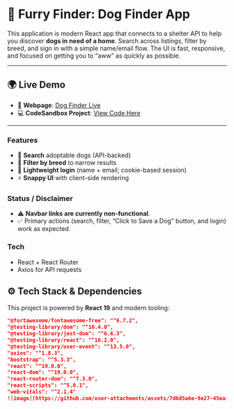# 🐶 Furry Finder: Dog Finder App

This application is modern React app that connects to a shelter API to help you discover **dogs in need of a home**. Search across listings, filter by breed, and sign in with a simple name/email flow. The UI is fast, responsive, and focused on getting you to “aww” as quickly as possible.

---

## 🌍 Live Demo
- 🔗 **Webpage**: [Dog Finder Live](https://fz59wh.csb.app/)  
- 💻 **CodeSandbox Project**: [View Code Here](https://codesandbox.io/p/sandbox/fz59wh?file=%2Fpublic%2Findex.html%3A19%2C7)  

---
### Features
- 🔎 **Search** adoptable dogs (API-backed)
- 🐾 **Filter by breed** to narrow results
- 🔐 **Lightweight login** (name + email; cookie-based session)
- ⚡ **Snappy UI** with client-side rendering

### Status / Disclaimer
- ⚠️ **Navbar links are currently non-functional**.
- ✅ Primary actions (search, filter, “Click to Save a Dog” button, and login) work as expected.

### Tech
- React + React Router  
- Axios for API requests


## ⚙️ Tech Stack & Dependencies
This project is powered by **React 19** and modern tooling:

```json
"@fortawesome/fontawesome-free": "^6.7.2",
"@testing-library/dom": "^10.4.0",
"@testing-library/jest-dom": "^6.6.3",
"@testing-library/react": "^16.2.0",
"@testing-library/user-event": "^13.5.0",
"axios": "^1.8.3",
"bootstrap": "^5.3.3",
"react": "^19.0.0",
"react-dom": "^19.0.0",
"react-router-dom": "^7.3.0",
"react-scripts": "^5.0.1",
"web-vitals": "^2.1.4"
![image](https://github.com/user-attachments/assets/7d6d5a6e-9e27-45ea-9739-f000f530b29f")




